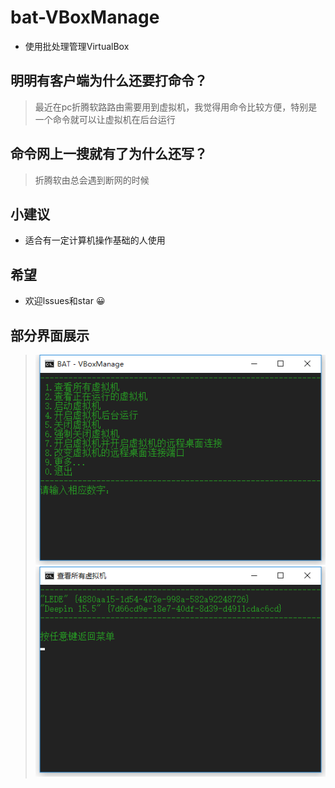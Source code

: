 # bat-VBoxManage
- 使用批处理管理VirtualBox

## 明明有客户端为什么还要打命令？
> 最近在pc折腾软路路由需要用到虚拟机，我觉得用命令比较方便，特别是一个命令就可以让虚拟机在后台运行

## 命令网上一搜就有了为什么还写？
> 折腾软由总会遇到断网的时候

## 小建议
- 适合有一定计算机操作基础的人使用

## 希望
- 欢迎lssues和star 😀

## 部分界面展示
> ![主要菜单](./img/menu.png)
![查看所有虚拟机](./img/lsvms.png)